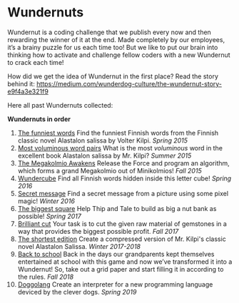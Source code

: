 # Wundernuts

Wundernut is a coding challenge that we publish every now and then rewarding the winner of it at the end. Made completely by our employees, it’s a brainy puzzle for us each time too! But we like to put our brain into thinking how to activate and challenge fellow coders with a new Wundernut to crack each time!

How did we get the idea of Wundernut in the first place? Read the story behind it: https://medium.com/wunderdog-culture/the-wundernut-story-e9f4a3e321f9

Here all past Wundernuts collected:

**Wundernuts in order**

1. [The funniest words](https://github.com/wunderdogsw/wundernut-vol1/) Find the funniest Finnish words from the Finnish classic novel Alastalon salissa by Volter Kilpi. *Spring 2015*
2. [Most voluminous word pairs](https://github.com/wunderdogsw/wundernut-vol2) What is the most *voluminous* word in the excellent book Alastalon salissa by Mr. Kilpi? *Summer 2015*
3. [The Megakolmio Awakens](https://github.com/wunderdogsw/wundernut-vol3) Release the Force and program an algorithm, which forms a grand Megakolmio out of Minikolmios! *Fall 2015*
4. [Wundercube](https://github.com/wunderdogsw/wundernut-vol4) Find all Finnish words hidden inside this letter cube! *Spring 2016*
5. [Secret message](https://github.com/wunderdogsw/wundernut-vol5) Find a secret message from a picture using some pixel magic! *Winter 2016*
6. [The biggest square](https://github.com/wunderdogsw/wundernut-vol6/) Help Thip and Tale to build as big a nut bank as possible! *Spring 2017*
7. [Brilliant cut](https://github.com/wunderdogsw/wundernut-vol7/) Your task is to cut the given raw material of gemstones in a way that provides the biggest possible profit. *Fall 2017*
8. [The shortest edition](https://github.com/wunderdogsw/wundernut-vol8/) Create a compressed version of Mr. Kilpi's classic novel Alastalon Salissa. *Winter 2017-2018*
9. [Back to school](https://github.com/wunderdogsw/wundernut-vol9) Back in the days our grandparents kept themselves entertained at school with this game and now we’ve transformed it into a Wundernut! So, take out a grid paper and start filling it in according to the rules. *Fall 2018*
10. [Doggolang](https://github.com/wunderdogsw/wundernut-vol10) Create an interpreter for a new programming language deviced by the clever dogs. *Spring 2019*

